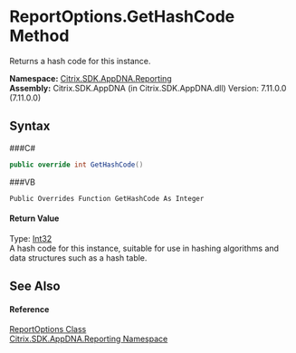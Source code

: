 # ReportOptions.GetHashCode Method 
 

Returns a hash code for this instance.

**Namespace:**&nbsp;<a href="N_Citrix_SDK_AppDNA_Reporting">Citrix.SDK.AppDNA.Reporting</a><br />**Assembly:**&nbsp;Citrix.SDK.AppDNA (in Citrix.SDK.AppDNA.dll) Version: 7.11.0.0 (7.11.0.0)

## Syntax

###C#
```csharp
public override int GetHashCode()
```

###VB
```vbnet
Public Overrides Function GetHashCode As Integer
```


#### Return Value
Type: <a href="http://msdn2.microsoft.com/en-us/library/td2s409d" target="_blank">Int32</a><br />A hash code for this instance, suitable for use in hashing algorithms and data structures such as a hash table.

## See Also


#### Reference
<a href="T_Citrix_SDK_AppDNA_Reporting_ReportOptions">ReportOptions Class</a><br /><a href="N_Citrix_SDK_AppDNA_Reporting">Citrix.SDK.AppDNA.Reporting Namespace</a><br />